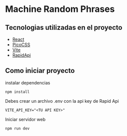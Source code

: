 # **Machine Random Phrases**

## **Tecnologias utilizadas en el proyecto**

- [React](https://reactjs.org/)
- [PicoCSS](https://picocss.com/)
- [Vite](https://vitejs.dev/)
- [RapidApi](https://rapidapi.com/ExoWatts/api/random-famous-quotes5/)

## **Como iniciar proyecto**

instalar dependencias
```
npm install
```
Debes crear un archivo .env con la api key de Rapid Api
```
VITE_API_KEY="<TU API KEY>"
```

Iniciar servidor web
```
npm run dev
```
